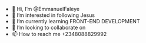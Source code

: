 - 👋 Hi, I’m @EmmanuelFaleye
- 👀 I’m interested in following Jesus
- 🌱 I’m currently learning FRONT-END DEVELOPMENT
- 💞️ I’m looking to collaborate on  
- 📫 How to reach me +2348088829992

<!---
EmmanuelFaleye/EmmanuelFaleye is a ✨ special ✨ repository because its `README.md` (this file) appears on your GitHub profile.
You can click the Preview link to take a look at your changes.
--->
